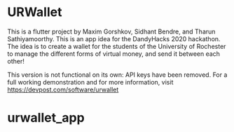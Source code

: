 # URWallet

This is a flutter project by Maxim Gorshkov, Sidhant Bendre, and Tharun Sathiyamoorthy. This is an app idea for the DandyHacks 2020 hackathon. The idea is to create a wallet for the students of the University of Rochester to manage the different forms of virtual money, and send it between each other!

This version is not functional on its own: API keys have been removed. For a full working demonstration and for more information, visit https://devpost.com/software/urwallet
# urwallet_app
